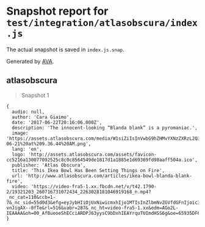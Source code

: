 # Snapshot report for `test/integration/atlasobscura/index.js`

The actual snapshot is saved in `index.js.snap`.

Generated by [AVA](https://avajs.dev).

## atlasobscura

> Snapshot 1

    {
      audio: null,
      author: 'Cara Giaimo',
      date: '2017-06-22T20:16:06.000Z',
      description: 'The innocent-looking “Blanda blank” is a pyromaniac.',
      image: 'https://assets.atlasobscura.com/media/W1siZiIsInVwbG9hZHMvYXNzZXRzL2Q3ZjA4OTZkYjgwNjI4OGZmN19TY3JlZW4gU2hvdCAyMDE3LTA2LTIxIGF0IDkuMzYuNDQgQU0ucG5nIl0sWyJwIiwidGh1bWIiLCIxMTQ4eDc2NSsxNysxOTkiXSxbInAiLCJjb252ZXJ0IiwiLXF1YWxpdHkgOTEgLWF1dG8tb3JpZW50Il0sWyJwIiwidGh1bWIiLCI2MDB4PiJdXQ/Screen%20Shot%202017-06-21%20at%209.36.44%20AM.png',
      lang: 'en',
      logo: 'http://assets.atlasobscura.com/assets/favicon-cc5216a130077092525c8c0c8564549de1817d1a1885e1d69369fd98aaff504a.ico',
      publisher: 'Atlas Obscura',
      title: 'This Ikea Bowl Has Been Setting Things on Fire',
      url: 'http://www.atlasobscura.com/articles/ikea-bowl-blanda-blank-fire',
      video: 'https://video-fra5-1.xx.fbcdn.net/v/t42.1790-2/19321203_260716731072434_2263028181046919168_n.mp4?_nc_cat=110&ccb=1-7&_nc_sid=55d0d3&efg=eyJybHIiOjUxNiwicmxhIjo1MTIsInZlbmNvZGVfdGFnIjoic3ZlX3NkIn0%3D&_nc_ohc=O6whp-vnJigAX--8fTe&rl=516&vabr=287&_nc_ht=video-fra5-1.xx&edm=AGo2L-IEAAAA&oh=00_AfBueoeShECciARDPJ63yysC9bDxhIEAYrquTUImdHSS6g&oe=65935DF6',
    }
